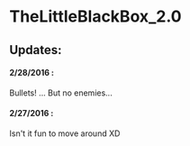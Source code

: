 # TheLittleBlackBox_2.0
## Updates:
#### 2/28/2016 : 
Bullets! ... But no enemies...  
#### 2/27/2016 :
Isn't it fun to move around XD  
